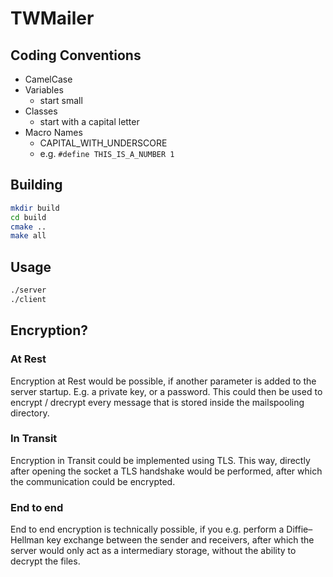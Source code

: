 # TWMailer

## Coding Conventions

* CamelCase
* Variables
    * start small
* Classes
    * start with a capital letter
* Macro Names
    * CAPITAL_WITH_UNDERSCORE
    + e.g. `#define THIS_IS_A_NUMBER 1`

## Building

```bash
mkdir build
cd build
cmake ..
make all
```

## Usage

```bash
./server
./client
```

## Encryption?

### At Rest

Encryption at Rest would be possible, if another parameter is added to the server startup. E.g. a private key, or a password.
This could then be used to encrypt / drecrypt every message that is stored inside the mailspooling directory.

### In Transit

Encryption in Transit could be implemented using TLS. This way, directly after opening the socket a TLS handshake would be performed, after which the communication could be encrypted.

### End to end

End to end encryption is technically possible, if you e.g. perform a Diffie–Hellman key exchange between the sender and receivers, after which the server would only act as a intermediary storage, without the ability to decrypt the files.